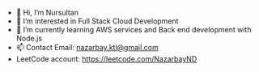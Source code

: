 - 👋 Hi, I’m Nursultan
- 👀 I’m interested in Full Stack Cloud Development
- 🌱 I’m currently learning AWS services and Back end development with Node.js
- 📫 Contact Email: nazarbay.ktl@gmail.com
- LeetCode account: https://leetcode.com/NazarbayND
